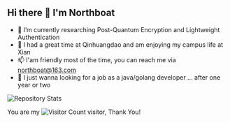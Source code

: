 ## Hi there 👋 I'm Northboat

- 🌱 I’m currently researching Post-Quantum Encryption and Lightweight Authentication
- 👯 I had a great time at Qinhuangdao and am enjoying my campus life at Xian
- 📫 I'am friendly most of the time, you can reach me via northboat@163.com
- 🤔 I just wanna looking for a job as a java/golang developer ... after one year or two
 
<!--
**northboat/northboat** is a ✨ _special_ ✨ repository because its `README.md` (this file) appears on your GitHub profile.

Here are some ideas to get you started:

- 🔭 I’m currently working on ...
- 🌱 I’m currently learning ...
- 👯 I’m looking to collaborate on ...
- 🤔 I’m looking for help with ...
- 💬 Ask me about ...
- 📫 How to reach me: ...
- 😄 Pronouns: ...
- ⚡ Fun fact: ...
-->


![Repository Stats](https://github-readme-stats.vercel.app/api?username=northboat&show_icons=true&theme=transparent)

<!--![northboat's github activity graph](https://github-readme-activity-graph.vercel.app/graph?username=northboat)-->

You are my ![Visitor Count](https://profile-counter.glitch.me/northboat/count.svg) visitor, Thank You!
